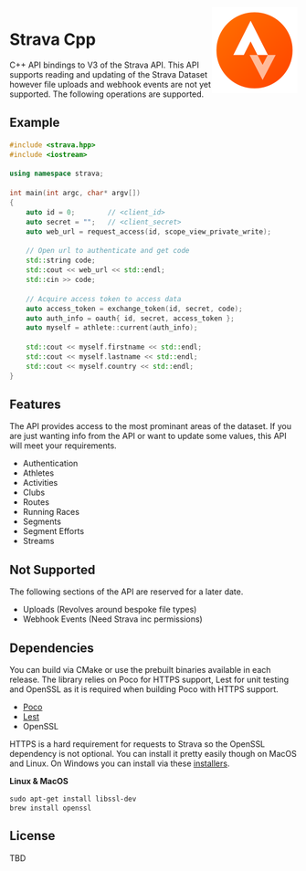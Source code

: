 <img src='icon.png' width='150' height='150' align='right' />

# Strava Cpp

C++ API bindings to V3 of the Strava API. This API supports reading and updating of the Strava Dataset however file uploads and webhook events are not yet supported. The following operations are supported.

## Example 

```cpp
#include <strava.hpp>
#include <iostream>

using namespace strava;

int main(int argc, char* argv[])
{
    auto id = 0;        // <client_id>
    auto secret = "";   // <client_secret>
    auto web_url = request_access(id, scope_view_private_write);

    // Open url to authenticate and get code
    std::string code;
    std::cout << web_url << std::endl;
    std::cin >> code;
    
    // Acquire access token to access data
    auto access_token = exchange_token(id, secret, code);
    auto auth_info = oauth{ id, secret, access_token };
    auto myself = athlete::current(auth_info);

    std::cout << myself.firstname << std::endl;
    std::cout << myself.lastname << std::endl;
    std::cout << myself.country << std::endl;
}
```

## Features

The API provides access to the most prominant areas of the dataset. If you are just wanting info from the API or want to update some values, this API will meet your requirements.

* Authentication
* Athletes
* Activities
* Clubs
* Routes
* Running Races
* Segments
* Segment Efforts
* Streams

## Not Supported

The following sections of the API are reserved for a later date.

* Uploads (Revolves around bespoke file types)
* Webhook Events (Need Strava inc permissions)

## Dependencies

You can build via CMake or use the prebuilt binaries available in each release. The library relies on Poco for HTTPS support, Lest for unit testing and OpenSSL as it is required when building Poco with HTTPS support.

* [Poco](https://github.com/pocoproject/poco)
* [Lest](https://github.com/martinmoene/lest)  
* OpenSSL

HTTPS is a hard requirement for requests to Strava so the OpenSSL dependency is not optional. You can install it pretty easily though on MacOS and Linux. On Windows you can install via these [installers](http://slproweb.com/products/Win32OpenSSL.html).

**Linux & MacOS**
```
sudo apt-get install libssl-dev
brew install openssl
```

## License

TBD


